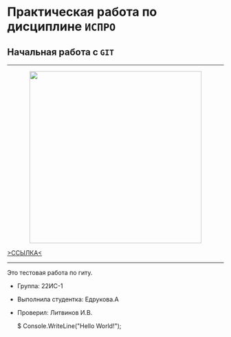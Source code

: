 # Практическая работа по дисциплине ``ИСПРО``

## Начальная работа с ``GIT``

-----

<p align="center"><img src="https://gas-kvas.com/grafic/uploads/posts/2023-10/1696420300_gas-kvas-com-p-kartinki-malenkie-kotikov-16.jpg" width="400"></p>

<p><a href="https://www.youtube.com/watch?v=dQw4w9WgXcQ">>ССЫЛКА<</a></p>

-----

Это тестовая работа по гиту.

* Группа: 22ИС-1
* Выполнила студентка: Едрукова.А
* Проверил: Литвинов И.В.

     $ Console.WriteLine("Hello World!");
